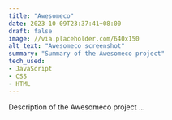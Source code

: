 ```yaml
---
title: "Awesomeco"
date: 2023-10-09T23:37:41+08:00
draft: false
image: //via.placeholder.com/640x150
alt_text: "Awesomeco screenshot"
summary: "Summary of the Awesomeco project"
tech_used:
- JavaScript
- CSS
- HTML
---
```


Description of the Awesomeco project ...


